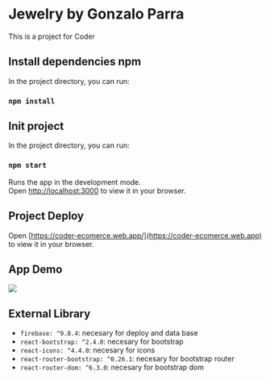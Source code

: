 # Jewelry by Gonzalo Parra
This is a project for Coder

## Install dependencies npm

In the project directory, you can run:

### `npm install`

## Init project

In the project directory, you can run:

### `npm start`

Runs the app in the development mode.\
Open [http://localhost:3000](http://localhost:3000) to view it in your browser.


## Project Deploy

Open [https://coder-ecomerce.web.app/](https://coder-ecomerce.web.app) to view it in your browser.

## App Demo

![](https://github.com/pargon/jewelry-gparra/blob/main/public/jewelry-gparra.gif)

## External Library
* `firebase: ^9.8.4`: necesary for deploy and data base
* `react-bootstrap: ^2.4.0`: necesary for bootstrap
* `react-icons: ^4.4.0`: necesary for icons
* `react-router-bootstrap: ^0.26.1`: necesary for bootstrap router
* `react-router-dom: ^6.3.0`: necesary for bootstrap dom
